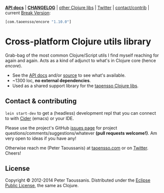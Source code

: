 **[API docs][]** | **[CHANGELOG][]** | [other Clojure libs][] | [Twitter][] | [contact/contrib](#contact--contributing) | current [Break Version][]:

```clojure
[com.taoensso/encore "1.10.0"]
```

# Cross-platform Clojure utils library

Grab-bag of the most common Clojure/Script utils I find myself reaching for again and again. Acts as a kind of adjunct to what's in Clojure core (hence _encore_).

  * See the [API docs][] and/or [source][] to see what's available.
  * ~1300 loc, **no external dependencies**.
  * Used as a shared support library for the [taoensso Clojure libs][].

## Contact & contributing

`lein start-dev` to get a (headless) development repl that you can connect to with [Cider][] (emacs) or your IDE.

Please use the project's GitHub [issues page][] for project questions/comments/suggestions/whatever **(pull requests welcome!)**. Am very open to ideas if you have any!

Otherwise reach me (Peter Taoussanis) at [taoensso.com][] or on [Twitter][]. Cheers!

## License

Copyright &copy; 2012-2014 Peter Taoussanis. Distributed under the [Eclipse Public License][], the same as Clojure.

[API docs]: <http://ptaoussanis.github.io/encore/>
[CHANGELOG_]: <https://github.com/ptaoussanis/encore/blob/master/CHANGELOG.md>
[CHANGELOG]: <https://github.com/ptaoussanis/encore/releases>
[other Clojure libs]: <https://www.taoensso.com/clojure-libraries>
[taoensso Clojure libs]: <https://www.taoensso.com/clojure-libraries>
[Twitter]: <https://twitter.com/ptaoussanis>
[SemVer]: <http://semver.org/>
[Break Version]: <https://github.com/ptaoussanis/encore/blob/master/BREAK-VERSIONING.md>
[Leiningen]: <http://leiningen.org/>
[CDS]: <http://clojure-doc.org/>
[ClojureWerkz]: <http://clojurewerkz.org/>
[issues page]: <https://github.com/ptaoussanis/encore/issues>
[commit history]: <https://github.com/ptaoussanis/encore/commits/master>
[Cider]: <https://github.com/clojure-emacs/cider>
[taoensso.com]: <https://www.taoensso.com>
[Eclipse Public License]: <https://raw2.github.com/ptaoussanis/encore/master/LICENSE>
[source]: <https://github.com/ptaoussanis/encore/blob/master/src/taoensso/encore.cljx>
